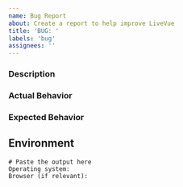 ```yaml
---
name: Bug Report
about: Create a report to help improve LiveVue
title: 'BUG: '
labels: 'bug'
assignees: ''
---
```


### Description
<!--
A clear and concise description of what the bug is.
Please try to include reproduction steps, otherwise it might require more time to investigate.
-->

### Actual Behavior
<!-- What actually happened? -->

### Expected Behavior
<!-- What did you expect to happen? -->

## Environment
<!-- Run this command in your project root and paste the output:

```bash
echo "
LiveVue: $(mix hex.info live_vue | grep 'Locked version:' | cut -d ' ' -f3)
Phoenix: $(mix hex.info phoenix | grep 'Locked version:' | cut -d ' ' -f3)
Phoenix LiveView: $(mix hex.info phoenix_live_view | grep 'Locked version:' | cut -d ' ' -f3)
Elixir: $(elixir -v | grep 'Elixir' | cut -d ' ' -f2)
Node: $(node -v)
Npm: $(npm -v)
Vue: $(cd assets && npm list vue | grep -A1 'live_vue@' | grep ' vue@' | cut -d '@' -f2 | head)"
```
-->

```
# Paste the output here
Operating system:
Browser (if relevant):
```
